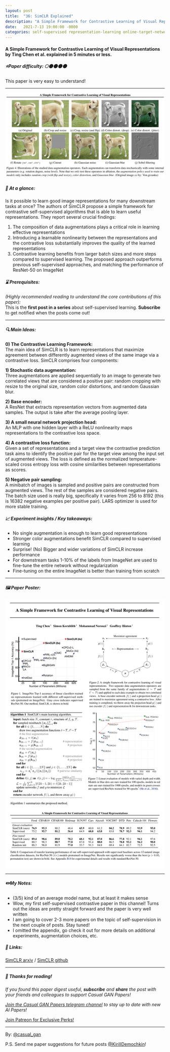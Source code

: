 ```yaml
---
layout: post
title:  "36: SimCLR Explained"
description: "A Simple Framework for Contrastive Learning of Visual Representations by Ting Chen et al. explained in 5 minutes or less"
date:   2021-7-13 19:00:00 -0000
categories: self-supervised representation-learning online-target-networks
---
```

  
#### A Simple Framework for Contrastive Learning of Visual Representations by Ting Chen et al. explained in 5 minutes or less. 

##### ⭐️Paper difficulty: 🌕🌑🌑🌑🌑 
This paper is very easy to understand!

***

![SimCLR: self-supervised contrastive learning samples](/assets/images/simclr_teaser.jpg "SimCLR Paper teaser")

##### 🎯 At a glance:

Is it possible to learn good image representations for many downstream tasks at once? The authors of SimCLR propose a simple framework for contrastive self-supervised algorithms that is able to learn useful representations. They report several crucial findings:
1) The composition of data augmentations plays a critical role in learning effective representations
2) Introducing a learnable nonlinearity  between the representations and the contrastive loss substantially improves the quality of the learned representations
3) Contrastive learning benefits from larger batch sizes and more steps compared to supervised learning. The proposed approach outperforms previous self-supervised approaches, and matching the performance of ResNet-50 on ImageNet

##### ⌛️ Prerequisites:

*(Highly recommended reading to understand the core contributions of this paper):*  
This is the **first post in a series** about self-supervised learning. **Subscribe** to get notified when the posts come out!

***

##### 🔍 Main Ideas:
**0) The Contrastive Learning Framework:**  
The main idea of SimCLR is to learn representations that maximize agreement between differently augmented views of the same image via a contrastive loss. SimCLR comprises four components:

**1) Stochastic data augmentation:**  
Three augmentations are applied sequentially to an image to generate two correlated views that are considered a positive pair: random cropping with resize to the original size, random color distortions, and random Gaussian blur.

**2) Base encoder:**  
A ResNet that extracts representation vectors from augmented data samples. The output is take after the average pooling layer.

**3) A small neural network projection head:**  
An MLP with one hidden layer with a ReLU nonlinearity maps representations to the contrastive loss space.

**4) A contrastive loss function:**  
Given a set of representations and a target view the contrastive prediction task aims to identify the positive pair for the target view among the input set of augmented views. The loss is defined as the normalized temperature-scaled cross entropy loss with cosine similarities between representations as scores.

**5) Negative pair sampling:**  
A minibatch of images is sampled and positive pairs are constructed from augmented views. The rest of the samples are considered negative pairs. The batch size used is really big, specifically it varies from 256 to 8192 (this is 16382 negative examples per positive pair). LARS optimizer is used for more stable training.

##### 📈 Experiment insights / Key takeaways:
- No single augmentation is enough to learn good representations
- Stronger color augmentations benefit SimCLR compared to supervised learning
- Surprise! (No) Bigger and wider variations of SimCLR increase performance
- For downstream tasks 1-10% of the labels from ImageNet are used to fine-tune the entire network without regularization
- Fine-tuning on the entire ImageNet is better than training from scratch

***

##### 🖼️ Paper Poster:

![SimCLR - self-supervised contrastive learning explained](/assets/images/SimCLR.png "SimCLR Paper Poster")

***

##### ✏️My Notes:
- (3/5) kind of an average model name, but at least it makes sense
- Wow, my first self-supervised contrastive paper in this channel! Turns out the ideas are pretty straight forward and the paper is very well written
- I am going to cover 2-3 more papers on the topic of self-supervision in the next couple of posts. Stay tuned!
- I omitted the appendix, go check it out for more details on additional experiments, augmentation choices, etc.

##### 🔗 Links:
[SimCLR arxiv](https://arxiv.org/pdf/2002.05709.pdf) / [SimCLR github](https://github.com/google-research/simclr)

***

##### 👋 Thanks for reading!
*If you found this paper digest useful, **subscribe** and **share** the post with your friends and colleagues to support Casual GAN Papers!*  

*[Join the Casual GAN Papers telegram channel](https://t.me/joinchat/KeutnzlvetRkZGZi) to stay up to date with new AI Papers!*

<a href="https://www.patreon.com/bePatron?u=53448948" data-patreon-widget-type="become-patron-button">Join Patreon for Exclusive Perks!</a><script async src="https://c6.patreon.com/becomePatronButton.bundle.js"></script>

***

By: [@casual_gan](https://t.me/joinchat/KeutnzlvetRkZGZi)

P.S. Send me paper suggestions for future posts
[@KirillDemochkin](mailto:kdemochkin@gmail.com)!

